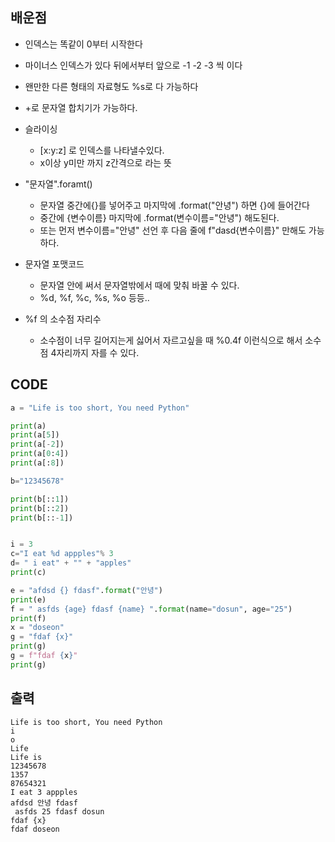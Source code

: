 ## 배운점
* 인덱스는 똑같이 0부터 시작한다
* 마이너스 인덱스가 있다 뒤에서부터 앞으로 -1 -2 -3 씩 이다
* 왠만한 다른 형태의 자료형도 %s로 다 가능하다
* +로 문자열 합치기가 가능하다.
* 슬라이싱
  * [x:y:z] 로 인덱스를 나타낼수있다.
  * x이상 y미만 까지 z간격으로 라는 뜻
* "문자열".foramt()
  * 문자열 중간에{}를 넣어주고 마지막에 .format("안녕") 하면 {}에 들어간다
  * 중간에 {변수이름} 마지막에 .format(변수이름="안녕") 해도된다.
  * 또는 먼저 변수이름="안녕" 선언 후 다음 줄에 f"dasd{변수이름}" 만해도 가능하다.

* 문자열 포맷코드
  * 문자열 안에 써서 문자열밖에서 때에 맞춰 바꿀 수 있다.
  * %d, %f, %c, %s, %o 등등.. 

* %f 의 소수점 자리수
  * 소수점이 너무 길어지는게 싫어서 자르고싶을 때 %0.4f 이런식으로 해서 소수점 4자리까지 자를 수 있다.


## CODE
```py
a = "Life is too short, You need Python"

print(a)
print(a[5])
print(a[-2])
print(a[0:4])
print(a[:8])

b="12345678"

print(b[::1])
print(b[::2])
print(b[::-1])


i = 3
c="I eat %d appples"% 3
d= " i eat" + "" + "apples"
print(c)

e = "afdsd {} fdasf".format("안녕")
print(e)
f = " asfds {age} fdasf {name} ".format(name="dosun", age="25")
print(f)
x = "doseon"
g = "fdaf {x}"
print(g)
g = f"fdaf {x}"
print(g)

```

## 출력
```
Life is too short, You need Python
i
o
Life
Life is
12345678
1357
87654321
I eat 3 appples
afdsd 안녕 fdasf
 asfds 25 fdasf dosun
fdaf {x}
fdaf doseon
```
